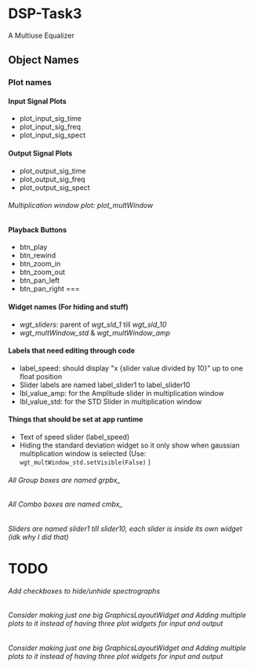 # DSP-Task3

A Multiuse Equalizer

## Object Names

### Plot names

#### Input Signal Plots

* plot_input_sig_time
* plot_input_sig_freq
* plot_input_sig_spect

#### Output Signal Plots

* plot_output_sig_time
* plot_output_sig_freq
* plot_output_sig_spect
  
###### Multiplication window plot: *plot_multWindow*

#### Playback Buttons

* btn_play
* btn_rewind
* btn_zoom_in
* btn_zoom_out
* btn_pan_left
* btn_pan_right
===

#### Widget names (For hiding and stuff)

* *wgt_sliders*: parent of *wgt_sld_1* till *wgt_sld_10*
* *wgt_multWindow_std* & *wgt_multWindow_amp*

#### Labels that need editing through code

* label_speed: should display "x {slider value divided by 10}" up to one float position
* Slider labels are named label_slider1 to label_slider10
* lbl_value_amp: for the Amplitude slider in multiplication window
* lbl_value_std: for the STD Slider in multiplication window

#### Things that should be set at app runtime

* Text of speed slider (label_speed)
* Hiding the standard deviation widget so it only show when gaussian multiplication window is selected
  (Use: ```wgt_multWindow_std.setVisible(False)``` )

###### All Group boxes are named *grpbx_*
###### All Combo boxes are named *cmbx_*
###### Sliders are named *slider1* till *slider10*, each slider is inside its own widget (idk why I did that)


# TODO

###### Add checkboxes to hide/unhide spectrographs

###### Consider making just one big GraphicsLayoutWidget and Adding multiple plots to it instead of having three plot widgets for input and output
###### Consider making just one big GraphicsLayoutWidget and Adding multiple plots to it instead of having three plot widgets for input and output
